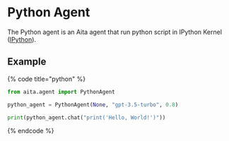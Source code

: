 # Python Agent

The Python agent is an Aita agent that run python script in IPython Kernel ([IPython](https://ipython.org/)).

## Example

{% code title="python" %}
```python
from aita.agent import PythonAgent

python_agent = PythonAgent(None, "gpt-3.5-turbo", 0.8)

print(python_agent.chat("print('Hello, World!')"))
```
{% endcode %}
